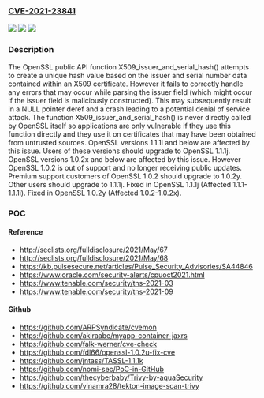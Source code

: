 ### [CVE-2021-23841](https://cve.mitre.org/cgi-bin/cvename.cgi?name=CVE-2021-23841)
![](https://img.shields.io/static/v1?label=Product&message=OpenSSL&color=blue)
![](https://img.shields.io/static/v1?label=Version&message=n%2Fa&color=blue)
![](https://img.shields.io/static/v1?label=Vulnerability&message=NULL%20pointer%20dereference&color=brighgreen)

### Description

The OpenSSL public API function X509_issuer_and_serial_hash() attempts to create a unique hash value based on the issuer and serial number data contained within an X509 certificate. However it fails to correctly handle any errors that may occur while parsing the issuer field (which might occur if the issuer field is maliciously constructed). This may subsequently result in a NULL pointer deref and a crash leading to a potential denial of service attack. The function X509_issuer_and_serial_hash() is never directly called by OpenSSL itself so applications are only vulnerable if they use this function directly and they use it on certificates that may have been obtained from untrusted sources. OpenSSL versions 1.1.1i and below are affected by this issue. Users of these versions should upgrade to OpenSSL 1.1.1j. OpenSSL versions 1.0.2x and below are affected by this issue. However OpenSSL 1.0.2 is out of support and no longer receiving public updates. Premium support customers of OpenSSL 1.0.2 should upgrade to 1.0.2y. Other users should upgrade to 1.1.1j. Fixed in OpenSSL 1.1.1j (Affected 1.1.1-1.1.1i). Fixed in OpenSSL 1.0.2y (Affected 1.0.2-1.0.2x).

### POC

#### Reference
- http://seclists.org/fulldisclosure/2021/May/67
- http://seclists.org/fulldisclosure/2021/May/68
- https://kb.pulsesecure.net/articles/Pulse_Security_Advisories/SA44846
- https://www.oracle.com/security-alerts/cpuoct2021.html
- https://www.tenable.com/security/tns-2021-03
- https://www.tenable.com/security/tns-2021-09

#### Github
- https://github.com/ARPSyndicate/cvemon
- https://github.com/akiraabe/myapp-container-jaxrs
- https://github.com/falk-werner/cve-check
- https://github.com/fdl66/openssl-1.0.2u-fix-cve
- https://github.com/jntass/TASSL-1.1.1k
- https://github.com/nomi-sec/PoC-in-GitHub
- https://github.com/thecyberbaby/Trivy-by-aquaSecurity
- https://github.com/vinamra28/tekton-image-scan-trivy

